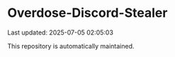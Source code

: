 # Overdose-Discord-Stealer

Last updated: 2025-07-05 02:05:03

This repository is automatically maintained.
